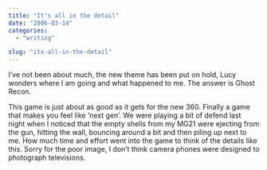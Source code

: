 ```yaml
---
title: "It's all in the detail"
date: "2006-03-14"
categories:
  - "writing"

slug: "its-all-in-the-detail"
---
```


<!-- ![Photo sharing](/images/112410916.jpg) -->

I’ve not been about much, the new theme has been put on hold, Lucy wonders where I am going and what happened to me. The answer is Ghost Recon.

This game is just about as good as it gets for the new 360. Finally a game that makes you feel like ‘next gen’. We were playing a bit of defend last night when I noticed that the empty shells from my MG21 were ejecting from the gun, hitting the wall, bouncing around a bit and then piling up next to me. How much time and effort went into the game to think of the details like this.
Sorry for the poor image, I don’t think camera phones were designed to photograph televisions.
